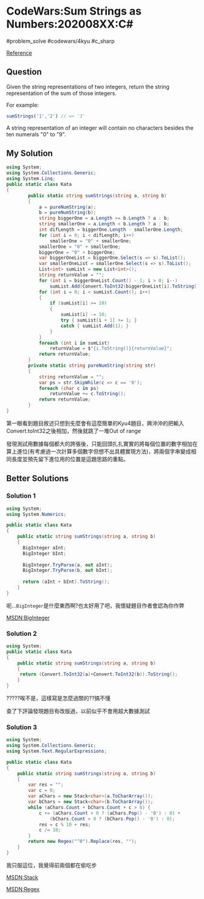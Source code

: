 # CodeWars:Sum Strings as Numbers:202008XX:C\#

#problem_solve #codewars/4kyu #c_sharp

[Reference](https://www.codewars.com/kata/5324945e2ece5e1f32000370/csharp)

## Question

Given the string representations of two integers, return the string representation of the sum of those integers.

For example:

```javascript
sumStrings('1','2') // => '3'
```

A string representation of an integer will contain no characters besides the ten numerals "0" to "9".

## My Solution

```C#
using System;
using System.Collections.Generic;
using System.Linq;
public static class Kata
{
        public static string sumStrings(string a, string b)
        {
            a = pureNumString(a);
            b = pureNumString(b);
            string biggerOne = a.Length >= b.Length ? a : b;
            string smallerOne = a.Length < b.Length ? a : b;
            int difLength = biggerOne.Length - smallerOne.Length;
            for (int i = 0; i < difLength; i++)
                smallerOne = "0" + smallerOne;
            smallerOne = "0" + smallerOne;
            biggerOne = "0" + biggerOne;
            var biggerOneList = biggerOne.Select(s => s).ToList();
            var smallerOneList = smallerOne.Select(s => s).ToList();
            List<int> sumList = new List<int>();
            string returnValue = "";
            for (int i = biggerOneList.Count() - 1; i > 0; i--)
                sumList.Add(Convert.ToInt32(biggerOneList[i].ToString()) + Convert.ToInt32(smallerOneList[i].ToString()));
            for (int i = 0; i < sumList.Count(); i++)
            {
                if (sumList[i] >= 10)
                {
                    sumList[i] -= 10;
                    try { sumList[i + 1] += 1; }
                    catch { sumList.Add(1); }
                }
            }
            foreach (int i in sumList)
                returnValue = $"{i.ToString()}{returnValue}";
            return returnValue;
        }
        private static string pureNumString(string str)
        {
            string returnValue = "";
            var ps = str.SkipWhile(c => c == '0');
            foreach (char c in ps)
                returnValue += c.ToString();
            return returnValue;
        }
}
```

第一眼看到題目敘述只想到兂麼會有這麼簡單的Kyu4題目，興沖沖的把輸入Convert.toInt32之後相加，然後就跳了一堆Out of range

發現測試用數據每個都大的誇張後，只能回頭扎扎實實的將每個位置的數字相加在算上進位(有考慮過一次計算多個數字但想不出具體實現方法)，將兩個字串變成相同長度並預先留下進位用的位置是這題思路的重點。

## Better Solutions

### Solution 1

```C#
using System;
using System.Numerics;

public static class Kata
{
    public static string sumStrings(string a, string b)
    {
      BigInteger aInt;
      BigInteger bInt;
      
      BigInteger.TryParse(a, out aInt);
      BigInteger.TryParse(b, out bInt);
      
      return (aInt + bInt).ToString();
    }
}
```

呃...`BigInteger`是什麼東西啊?也太好用了吧，我懷疑題目作者會認為你作弊

[MSDN:BigInteger](https://docs.microsoft.com/zh-tw/dotnet/api/system.numerics.biginteger?view=netcore-3.1)

### Solution 2

```C#
using System;
public static class Kata
{
    public static string sumStrings(string a, string b)
    {
     return (Convert.ToInt32(a)+Convert.ToInt32(b)).ToString();
    }
}
```

?????唉不是，這樣寫是怎麼過關的??搞不懂

查了下評論發現題目有改版過，以前似乎不會用超大數據測試

### Solution 3

```C#
using System;
using System.Collections.Generic;
using System.Text.RegularExpressions;

public static class Kata
{
    public static string sumStrings(string a, string b)
    {
        var res = "";
        var c = 0;
        var aChars = new Stack<char>(a.ToCharArray());
        var bChars = new Stack<char>(b.ToCharArray());
        while (aChars.Count + bChars.Count + c > 0) {
            c += (aChars.Count > 0 ? (aChars.Pop() - '0') : 0) +
                (bChars.Count > 0 ? (bChars.Pop() - '0') : 0);
            res = c % 10 + res;
            c /= 10; 
        }
        return new Regex("^0").Replace(res, "");
    }
}
```

我只服這位，我覺得前兩個都在偷吃步

[MSDN:Stack](https://docs.microsoft.com/zh-tw/dotnet/api/system.collections.generic.stack-1?view=netcore-3.1)

[MSDN:Regex](https://docs.microsoft.com/zh-tw/dotnet/api/system.text.regularexpressions.regex?view=netcore-3.1)
